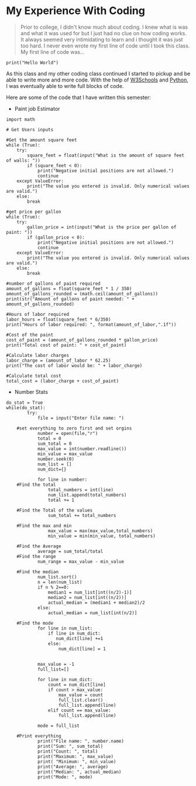 # My Experience With Coding
> Prior to college, I didn't know much about coding. I knew what is was and what it was used for but I just had no clue on how coding works. It always seemed very intimidating to learn and i thought it was just too hard. I never even wrote my first line of code until I took this class. My first line of code was...

```
print("Hello World")
````

As this class and my other coding class continued I started to pickup and be able to write more and more code. With the help of [W3Schools](https://www.w3schools.com) and [Python](https://www.python.org/), I was eventually able to write full blocks of code. 

Here are some of the code that I have written this semester:
- Paint job Estimator
```
import math

# Get Users inputs

#Get the amount square feet
while (True):
    try:
        square_feet = float(input("What is the amount of square feet of walls: "))
        if (square_feet < 0):
            print("Negative initial positions are not allowed.")
            continue
    except ValueError:
        print("The value you entered is invalid. Only numerical values are valid.")
    else:
        break

#get price per gallon
while (True):
    try:
        gallon_price = int(input("What is the price per gallon of paint: "))
        if (gallon_price < 0):
            print("Negative initial positions are not allowed.")
            continue
    except ValueError:
        print("The value you entered is invalid. Only numerical values are valid.")
    else:
        break

#number of gallons of paint required
amount_of_gallons = float(square_feet * 1 / 350)
amount_of_gallons_rounded = (math.ceil(amount_of_gallons))
print(str("Amount of gallons of paint needed: " + amount_of_gallons_rounded)

#Hours of labor required
labor_hours = float(square_feet * 6/350)
print("Hours of labor required: ", format(amount_of_labor,".1f"))

#Cost of the paint
cost_of_paint = (amount_of_gallons_rounded * gallon_price)
print("Total cost of paint: " + cost_of_paint)

#Calculate labor charges
labor_charge = (amount_of_labor * 62.25)
print("The cost of labor would be: " + labor_charge)

#Calculate total cost
total_cost = (labor_charge + cost_of_paint)
```
- Number Stats
```
do_stat = True
while(do_stat):
        try:
            file = input("Enter file name: ")

    #set everything to zero first and set orgins
            number = open(file,"r")
            total = 0
            sum_total = 0
            max_value = int(number.readline())
            min_value = max_value
            number.seek(0)
            num_list = []
            num_dict={}

            for line in number:
    #Find the total
                total_numbers = int(line)
                num_list.append(total_numbers)
                total += 1

    #Find the Total of the values
                sum_total += total_numbers

    #Find the max and min
                max_value = max(max_value,total_numbers)
                min_value = min(min_value, total_numbers)

    #Find the Average
            average = sum_total/total
    #Find the range
            num_range = max_value - min_value

    #Find the median
            num_list.sort()
            n = len(num_list)
            if n % 2==0:
                median1 = num_list[int((n/2)-1)]
                median2 = num_list[int((n/2))]
                actual_median = (median1 + median2)/2
            else:
                actual_median = num_list[int(n/2)]

    #Find the mode
            for line in num_list:
                if line in num_dict:
                   num_dict[line] +=1
                else:
                    num_dict[line] = 1


            max_value = -1
            full_list=[]

            for line in num_dict:
                count = num_dict[line]
                if count > max_value:
                    max_value = count
                    full_list.clear()
                    full_list.append(line)
                elif count == max_value:
                    full_list.append(line)

            mode = full_list

    #Print everything
            print("File name: ", number.name)
            print("Sum: ", sum_total)
            print("Count: ", total)
            print("Maximum: ", max_value)
            print( "Minimum: ", min_value)
            print("Average: ", average)
            print("Median: ", actual_median)
            print("Mode: ", mode)
```
